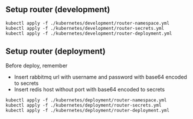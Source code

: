 ## Setup router (development)

```
kubectl apply -f ./kubernetes/development/router-namespace.yml
kubectl apply -f ./kubernetes/development/router-secrets.yml
kubectl apply -f ./kubernetes/development/router-deployment.yml
```

## Setup router (deployment)

Before deploy, remember

-   Insert rabbitmq url with username and password with base64 encoded to secrets
-   Insert redis host without port with base64 encoded to secrets

```
kubectl apply -f ./kubernetes/deployment/router-namespace.yml
kubectl apply -f ./kubernetes/deployment/router-secrets.yml
kubectl apply -f ./kubernetes/deployment/router-deployment.yml
```
